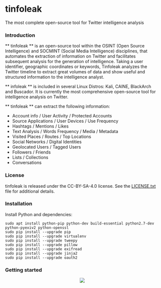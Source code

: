 # tinfoleak
The most complete open-source tool for Twitter intelligence analysis

### Introduction
** tinfoleak ** is an open-source tool within the OSINT (Open Source Intelligence) and SOCMINT (Social Media Intelligence) disciplines, that automates the extraction of information on Twitter and facilitates subsequent analysis for the generation of intelligence. Taking a user identifier, geographic coordinates or keywords, Tinfoleak analyzes the Twitter timeline to extract great volumes of data and show useful and structured information to the intelligence analyst. 

** infoleak ** is included in several Linux Distros: Kali, CAINE, BlackArch and Buscador. It is currently the most comprehensive open-source tool for intelligence analysis on Twitter.

** tinfoleak ** can extract the following information:
- Account info / User Activity / Protected Accounts
- Source Applications / User Devices / Use Frequency
- Hashtags / Mentions / Likes
- Text Analysis / Words Frequency / Media / Metadata
- Visited Places / Routes / Top Locations
- Social Networks / Digital Identities
- Geolocated Users / Tagged Users
- Followers / Friends
- Lists / Collections
- Conversations

### License
tinfoleak is released under the CC-BY-SA-4.0 license. See the <a href="https://github.com/vaguileradiaz/tinfoleak/blob/master/LICENSE.txt">LICENSE.txt</a> file for additional details.

### Installation
Install Python and dependencies:

```
sudo apt install python-pip python-dev build-essential python2.7-dev python-pyexiv2 python-openssl
sudo pip install --upgrade pip 
sudo pip install --upgrade virtualenv 
sudo pip install --upgrade tweepy
sudo pip install --upgrade pillow
sudo pip install --upgrade exifread
sudo pip install --upgrade jinja2 
sudo pip install --upgrade oauth2
```

### Getting started
<p align="center">
  <img src="https://github.com/vaguileradiaz/tinfoleak/blob/master/doc/images/tinfoleak-noparameters.png" />
</p>

